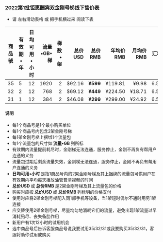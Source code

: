 
### 2022第1批钜惠酬宾双金刚号梯线下售价表
- 请 左右滑动表格 或 把手机横过来 阅读下表

|商品號|有效期•年|日均可用•小时|流量•GB•梯|梯数•架|总价USD|总价RMB|年均价RMB|月均价RMB|汇率|线下限售|
|-----|-----|-------|---:|---:|-------:|------:|------:|----:|---|------|
|35|5|12|1920|2|$92.16| <strong> ¥599|¥119.81|¥9.98 | 6.50 |10,000|
|32|2|12|768|2|$69.12| <strong> ¥449|¥224.50 |¥18.71| 6.50 |10,000 |
|31|1|12|384|2|$46.08| <strong> ¥299|¥299.00 |¥24.92| 6.50 |10,000 |

#### 说明
- 每1个商品号是1个最小购买单位
- 每1个商品号内包含2架金刚号梯
- 每1架金刚号梯上捆绑1个流量包
- 每1个流量包的尺寸如<strong> 流量•GB </strong>列所标
- 有效期内流量提前耗尽时，金刚梯无法连通，服务停止，金刚不再负有帮用户连通的义务
- 流量包过期后剩余流量失效，金刚梯无法连通，服务停止，金刚不再负有帮用户连通的义务
- <strong>日均可用•小时 </strong>是指1商品号内的2架金刚号梯及其上捆绑的流量包可供用户在有效期内平均每天播放油管普清视频的时间
- <strong>总价USD </strong>或<strong> 总价RMB </strong>是2架金刚号梯及其上流量包的价格
- 购买时应按<strong> 总价USD </strong>或<strong> 总价RMB </strong>列标明的价格支付
- 使用时应将2架金刚号梯配入同1部手机等设备，当1架短时偶尔不通时用另1架连接
- 应交替使用2架金刚号梯，尽量均匀地消耗它们的流量，避免出现1架流量过早消耗殆尽、丧失备胎作用
- 新用户有1次12小时的试用机会
- 选中商品号后告诉客服商品号说我要试用35/32/31或我要购买35/32/31，客服将助你试用或购买
